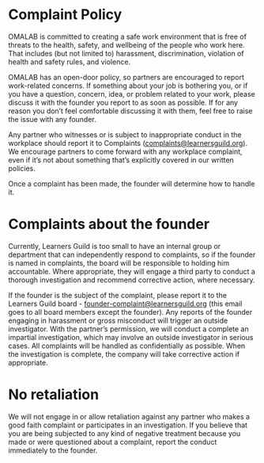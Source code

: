 # Complaint Policy

OMALAB is committed to creating a safe work environment that is free of threats to the health, safety, and wellbeing of the people who work here. That includes (but not limited to) harassment, discrimination, violation of health and safety rules, and violence.

OMALAB has an open-door policy, so partners are encouraged to report work-related concerns. If something about your job is bothering you, or if you have a question, concern, idea, or problem related to your work, please discuss it with the founder you report to as soon as possible. If for any reason you don’t feel comfortable discussing it with them, feel free to raise the issue with any founder.

Any partner who witnesses or is subject to inappropriate conduct in the workplace should report it to Complaints (complaints@learnersguild.org). We encourage partners to come forward with any workplace complaint, even if it’s not about something that’s explicitly covered in our written policies.

Once a complaint has been made, the founder will determine how to handle it.

# Complaints about the founder

Currently, Learners Guild is too small to have an internal group or department  that can independently respond to complaints, so if the founder is named in complaints, the board will be responsible to holding him accountable.  Where appropriate, they will engage a third party to conduct a thorough investigation and recommend corrective action, where necessary.

If the founder is the subject of the complaint, please report it to the Learners Guild board - founder-complaint@learnersguild.org (this email goes to all board members except the founder). Any reports of the founder engaging in harassment or gross misconduct will trigger an outside investigator. With the partner’s permission, we will conduct a complete an impartial investigation, which may involve an outside investigator in serious cases. All complaints will be handled as confidentially as possible. When the investigation is complete, the company will take corrective action if appropriate.

# No retaliation

We will not engage in or allow retaliation against any partner who makes a good faith complaint or participates in an investigation. If you believe that you are being subjected to any kind of negative treatment because you made or were questioned about a complaint, report the conduct immediately to the founder.
